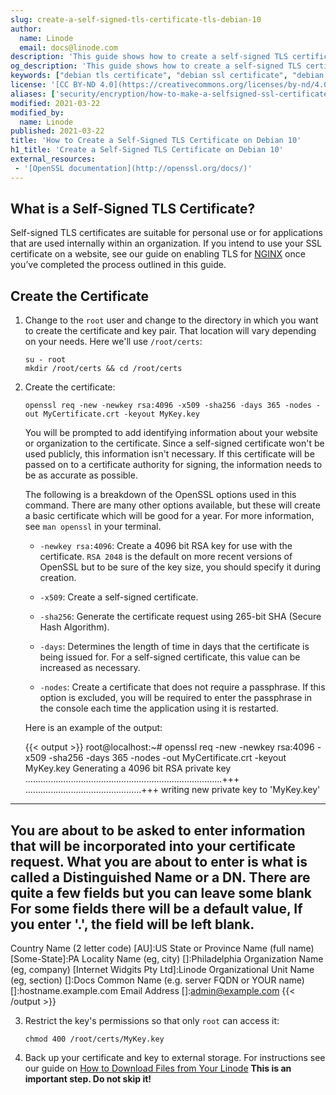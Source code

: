 ```yaml
---
slug: create-a-self-signed-tls-certificate-tls-debian-10
author:
  name: Linode
  email: docs@linode.com
description: 'This guide shows how to create a self-signed TLS certificate with OpenSSL.'
og_description: 'This guide shows how to create a self-signed TLS certificate with OpenSSL.'
keywords: ["debian tls certificate", "debian ssl certificate", "debian self certified"]
license: '[CC BY-ND 4.0](https://creativecommons.org/licenses/by-nd/4.0)'
aliases: ['security/encryption/how-to-make-a-selfsigned-ssl-certificate-debian-10/']
modified: 2021-03-22
modified_by:
  name: Linode
published: 2021-03-22
title: 'How to Create a Self-Signed TLS Certificate on Debian 10'
h1_title: 'Create a Self-Signed TLS Certificate on Debian 10'
external_resources:
 - '[OpenSSL documentation](http://openssl.org/docs/)'
---
```


## What is a Self-Signed TLS Certificate?

Self-signed TLS certificates are suitable for personal use or for applications that are used internally within an organization. If you intend to use your SSL certificate on a website, see our guide on enabling TLS for [NGINX](/docs/web-servers/nginx/enable-tls-on-nginx-for-https-connections/) once you’ve completed the process outlined in this guide.

## Create the Certificate

1.  Change to the `root` user and change to the directory in which you want to create the certificate and key pair. That location will vary depending on your needs. Here we'll use `/root/certs`:

        su - root
        mkdir /root/certs && cd /root/certs

2.  Create the certificate:

        openssl req -new -newkey rsa:4096 -x509 -sha256 -days 365 -nodes -out MyCertificate.crt -keyout MyKey.key

    You will be prompted to add identifying information about your website or organization to the certificate. Since a self-signed certificate won't be used publicly, this information isn't necessary. If this certificate will be passed on to a certificate authority for signing, the information needs to be as accurate as possible.

    The following is a breakdown of the OpenSSL options used in this command. There are many other options available, but these will create a basic certificate which will be good for a year. For more information, see `man openssl` in your terminal.

    * `-newkey rsa:4096`: Create a 4096 bit RSA key for use with the certificate. `RSA 2048` is the default on more recent versions of OpenSSL but to be sure of the key size, you should specify it during creation.

    * `-x509`: Create a self-signed certificate.

    * `-sha256`: Generate the certificate request using 265-bit SHA (Secure Hash Algorithm).

    * `-days`: Determines the length of time in days that the certificate is being issued for. For a self-signed certificate, this value can be increased as necessary.

    * `-nodes`: Create a certificate that does not require a passphrase. If this option is excluded, you will be required to enter the passphrase in the console each time the application using it is restarted.

    Here is an example of the output:

    {{< output >}}
root@localhost:~# openssl req -new -newkey rsa:4096 -x509 -sha256 -days 365 -nodes -out MyCertificate.crt -keyout MyKey.key
Generating a 4096 bit RSA private key
..............................................................................+++
..............................................+++
writing new private key to 'MyKey.key'
-----
You are about to be asked to enter information that will be incorporated
into your certificate request.
What you are about to enter is what is called a Distinguished Name or a DN.
There are quite a few fields but you can leave some blank
For some fields there will be a default value,
If you enter '.', the field will be left blank.
-----
Country Name (2 letter code) [AU]:US
State or Province Name (full name) [Some-State]:PA
Locality Name (eg, city) []:Philadelphia
Organization Name (eg, company) [Internet Widgits Pty Ltd]:Linode
Organizational Unit Name (eg, section) []:Docs
Common Name (e.g. server FQDN or YOUR name) []:hostname.example.com
Email Address []:admin@example.com
{{< /output >}}

3.  Restrict the key's permissions so that only `root` can access it:

        chmod 400 /root/certs/MyKey.key

4.  Back up your certificate and key to external storage. For instructions see our guide on [How to Download Files from Your Linode](/docs/guides/download-files-from-your-linode/) **This is an important step. Do not skip it!**
